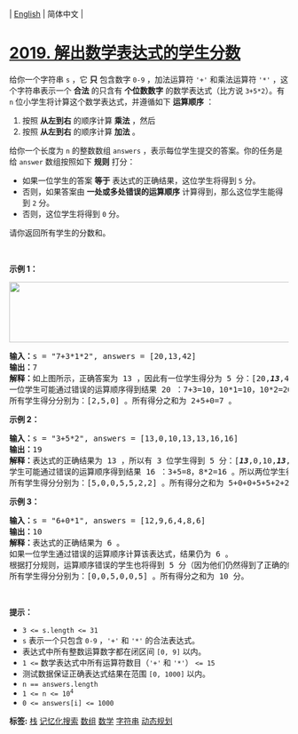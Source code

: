 | [English](README_EN.md) | 简体中文 |

# [2019. 解出数学表达式的学生分数](https://leetcode-cn.com/problems/the-score-of-students-solving-math-expression)
<p>给你一个字符串&nbsp;<code>s</code>&nbsp;，它 <strong>只</strong> 包含数字&nbsp;<code>0-9</code>&nbsp;，加法运算符&nbsp;<code>'+'</code>&nbsp;和乘法运算符&nbsp;<code>'*'</code>&nbsp;，这个字符串表示一个&nbsp;<strong>合法</strong>&nbsp;的只含有&nbsp;<strong>个位数</strong><strong>数字</strong>&nbsp;的数学表达式（比方说&nbsp;<code>3+5*2</code>）。有 <code>n</code>&nbsp;位小学生将计算这个数学表达式，并遵循如下 <strong>运算顺序</strong>&nbsp;：</p>

<ol>
	<li>按照 <strong>从左到右</strong>&nbsp;的顺序计算 <strong>乘法</strong>&nbsp;，然后</li>
	<li>按照 <strong>从左到右</strong>&nbsp;的顺序计算 <strong>加法</strong>&nbsp;。</li>
</ol>

<p>给你一个长度为 <code>n</code>&nbsp;的整数数组&nbsp;<code>answers</code>&nbsp;，表示每位学生提交的答案。你的任务是给 <code>answer</code>&nbsp;数组按照如下 <strong>规则</strong>&nbsp;打分：</p>

<ul>
	<li>如果一位学生的答案 <strong>等于</strong>&nbsp;表达式的正确结果，这位学生将得到 <code>5</code>&nbsp;分。</li>
	<li>否则，如果答案由&nbsp;<strong>一处或多处错误的运算顺序</strong>&nbsp;计算得到，那么这位学生能得到 <code>2</code>&nbsp;分。</li>
	<li>否则，这位学生将得到 <code>0</code>&nbsp;分。</li>
</ul>

<p>请你返回所有学生的分数和。</p>

<p>&nbsp;</p>

<p><strong>示例 1：</strong></p>

<p><img alt="" src="https://assets.leetcode.com/uploads/2021/09/17/student_solving_math.png" style="width: 678px; height: 109px;"></p>

<pre><b>输入：</b>s = "7+3*1*2", answers = [20,13,42]
<b>输出：</b>7
<b>解释：</b>如上图所示，正确答案为 13 ，因此有一位学生得分为 5 分：[20,<em><strong>13</strong></em>,42] 。
一位学生可能通过错误的运算顺序得到结果 20 ：7+3=10，10*1=10，10*2=20 。所以这位学生得分为 2 分：[<em><strong>20</strong></em>,13,42] 。
所有学生得分分别为：[2,5,0] 。所有得分之和为 2+5+0=7 。
</pre>

<p><strong>示例 2：</strong></p>

<pre><b>输入：</b>s = "3+5*2", answers = [13,0,10,13,13,16,16]
<b>输出：</b>19
<b>解释：</b>表达式的正确结果为 13 ，所以有 3 位学生得到 5 分：[<em><strong>13</strong></em>,0,10,<em><strong>13</strong></em>,<em><strong>13</strong></em>,16,16] 。
学生可能通过错误的运算顺序得到结果 16 ：3+5=8，8*2=16 。所以两位学生得到 2 分：[13,0,10,13,13,<em><strong>16</strong></em>,<em><strong>16</strong></em>] 。
所有学生得分分别为：[5,0,0,5,5,2,2] 。所有得分之和为 5+0+0+5+5+2+2=19 。
</pre>

<p><strong>示例 3：</strong></p>

<pre><b>输入：</b>s = "6+0*1", answers = [12,9,6,4,8,6]
<b>输出：</b>10
<b>解释：</b>表达式的正确结果为 6 。
如果一位学生通过错误的运算顺序计算该表达式，结果仍为 6 。
根据打分规则，运算顺序错误的学生也将得到 5 分（因为他们仍然得到了正确的结果），而不是 2 分。
所有学生得分分别为：[0,0,5,0,0,5] 。所有得分之和为 10 分。
</pre>

<p>&nbsp;</p>

<p><strong>提示：</strong></p>

<ul>
	<li><code>3 &lt;= s.length &lt;= 31</code></li>
	<li><code>s</code>&nbsp;表示一个只包含&nbsp;<code>0-9</code>&nbsp;，<code>'+'</code>&nbsp;和&nbsp;<code>'*'</code>&nbsp;的合法表达式。</li>
	<li>表达式中所有整数运算数字都在闭区间&nbsp;<code>[0, 9]</code>&nbsp;以内。</li>
	<li><code>1 &lt;=</code>&nbsp;数学表达式中所有运算符数目（<code>'+'</code> 和&nbsp;<code>'*'</code>）&nbsp;<code>&lt;= 15</code></li>
	<li>测试数据保证正确表达式结果在范围&nbsp;<code>[0, 1000]</code>&nbsp;以内。</li>
	<li><code>n == answers.length</code></li>
	<li><code>1 &lt;= n &lt;= 10<sup>4</sup></code></li>
	<li><code>0 &lt;= answers[i] &lt;= 1000</code></li>
</ul>

**标签:**  [栈](https://leetcode-cn.com/tag/stack) [记忆化搜索](https://leetcode-cn.com/tag/memoization) [数组](https://leetcode-cn.com/tag/array) [数学](https://leetcode-cn.com/tag/math) [字符串](https://leetcode-cn.com/tag/string) [动态规划](https://leetcode-cn.com/tag/dynamic-programming) 